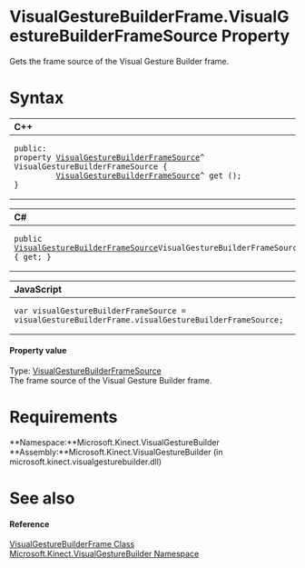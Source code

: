 VisualGestureBuilderFrame.VisualGestureBuilderFrameSource Property  
==================================================================  

Gets the frame source of the Visual Gesture Builder frame. <span id="syntaxSection"></span>

Syntax  
======  

<table>
<colgroup>
<col width="100%" />
</colgroup>
<thead>
<tr class="header">
<th align="left">C++</th>
</tr>
</thead>
<tbody>
<tr class="odd">
<td align="left"><pre><code>public:  
property <a href="../../VisualGestureBuilderFram.md">VisualGestureBuilderFrameSource</a>^ VisualGestureBuilderFrameSource {  
         <a href="../../VisualGestureBuilderFram.md">VisualGestureBuilderFrameSource</a>^ get ();  
}</code></pre></td>
</tr>
</tbody>
</table>

<table>
<colgroup>
<col width="100%" />
</colgroup>
<thead>
<tr class="header">
<th align="left">C#</th>
</tr>
</thead>
<tbody>
<tr class="odd">
<td align="left"><pre><code>public <a href="../../VisualGestureBuilderFram.md">VisualGestureBuilderFrameSource</a>VisualGestureBuilderFrameSource { get; }</code></pre></td>
</tr>
</tbody>
</table>

<table>
<colgroup>
<col width="100%" />
</colgroup>
<thead>
<tr class="header">
<th align="left">JavaScript</th>
</tr>
</thead>
<tbody>
<tr class="odd">
<td align="left"><pre><code>var visualGestureBuilderFrameSource = visualGestureBuilderFrame.visualGestureBuilderFrameSource;</code></pre></td>
</tr>
</tbody>
</table>

<span id="ID4ER"></span>
#### Property value  

Type: [VisualGestureBuilderFrameSource](../../VisualGestureBuilderFram.md)  
The frame source of the Visual Gesture Builder frame.  

<span id="requirements"></span>

Requirements  
============  

**Namespace:**Microsoft.Kinect.VisualGestureBuilder  
**Assembly:**Microsoft.Kinect.VisualGestureBuilder (in microsoft.kinect.visualgesturebuilder.dll)  

<span id="ID4E3"></span>

See also  
========  

<span id="ID4E5"></span>
#### Reference  

[VisualGestureBuilderFrame Class](../../VisualGestureBuilderFrame.md)  
 [Microsoft.Kinect.VisualGestureBuilder Namespace](../../../Kinect.VisualGestureBuil.md)  



<!--Please do not edit the data in the comment block below.-->
<!--
TOCTitle : VisualGestureBuilderFrameSource Property
RLTitle : VisualGestureBuilderFrame.VisualGestureBuilderFrameSource Property
KeywordK : VisualGestureBuilderFrameSource property
KeywordK : VisualGestureBuilderFrame.VisualGestureBuilderFrameSource property
KeywordF : Microsoft.Kinect.VisualGestureBuilder.VisualGestureBuilderFrame.VisualGestureBuilderFrameSource
KeywordF : VisualGestureBuilderFrame.VisualGestureBuilderFrameSource
KeywordF : VisualGestureBuilderFrameSource
KeywordF : Microsoft.Kinect.VisualGestureBuilder.VisualGestureBuilderFrame.VisualGestureBuilderFrameSource
KeywordA : P:Microsoft.Kinect.VisualGestureBuilder.VisualGestureBuilderFrame.VisualGestureBuilderFrameSource
AssetID : P:Microsoft.Kinect.VisualGestureBuilder.VisualGestureBuilderFrame.VisualGestureBuilderFrameSource
Locale : en-us
CommunityContent : 1
APIType : Managed
APILocation : microsoft.kinect.visualgesturebuilder.dll
APIName : Microsoft.Kinect.VisualGestureBuilder.VisualGestureBuilderFrame.VisualGestureBuilderFrameSource
TargetOS : Windows
TopicType : kbSyntax
DevLang : VB
DevLang : CSharp
DevLang : JavaScript
DevLang : C++
DocSet : K4Wv2
ProjType : K4Wv2Proj
Technology : Kinect for Windows
Product : Kinect for Windows SDK v2
productversion : 20
-->

